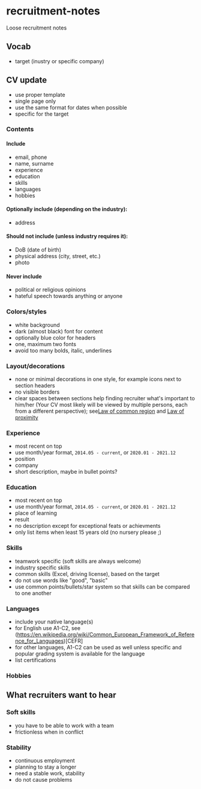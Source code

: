 # recruitment-notes
Loose recruitment notes

## Vocab
- target (inustry or specific company)



## CV update
- use proper template
- single page only
- use the same format for dates when possible
- specific for the target

### Contents
#### Include
- email, phone
- name, surname
- experience
- education
- skills
- languages
- hobbies

#### Optionally include (depending on the industry):
- address

#### Should not include (unless industry requires it):
- DoB (date of birth)
- physical address (city, street, etc.)
- photo

#### Never include
- political or religious opinions
- hateful speech towards anything or anyone

### Colors/styles
- white background
- dark (almost black) font for content
- optionally blue color for headers
- one, maximum two fonts
- avoid too many bolds, italic, underlines

### Layout/decorations
- none or minimal decorations in one style, for example icons next to section headers
- no visible borders
- clear spaces between sections help finding recruiter what's important to him/her (Your CV most likely will be viewed by multiple persons, each from a different perspective); see[Law of common region](https://lawsofux.com/law-of-common-region/) and [Law of proximity](https://lawsofux.com/law-of-proximity)

### Experience
- most recent on top
- use month/year format, `2014.05 - current`, or `2020.01 - 2021.12`
- position
- company
- short description, maybe in bullet points?

### Education
- most recent on top
- use month/year format, `2014.05 - current`, or `2020.01 - 2021.12`
- place of learning
- result
- no description except for exceptional feats or achievments
- only list items when least 15 years old (no nursery please ;)

### Skills
- teamwork specific (soft skills are always welcome)
- industry specific skills
- common skills (Excel, driving license), based on the target
- do not use words like "good", "basic"
- use common points/bullets/star system so that skills can be compared to one another

### Languages
- include your native language(s)
- for English use A1-C2, see (https://en.wikipedia.org/wiki/Common_European_Framework_of_Reference_for_Languages)[CEFR]
- for other languages, A1-C2 can be used as well unless specific and popular grading system is available for the language
- list certifications

### Hobbies



## What recruiters want to hear

### Soft skills
- you have to be able to work with a team 
- frictionless when in conflict

### Stability
- continuous employment
- planning to stay a longer
- need a stable work, stability
- do not cause problems

